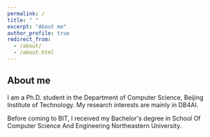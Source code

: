 ```yaml
---
permalink: /
title: " "
excerpt: "About me"
author_profile: true
redirect_from: 
  - /about/
  - /about.html
---
```


## About me

I am a Ph.D. student in the Department of Computer Science, Beijing Institute of Technology. My research interests are mainly in DB4AI.

Before coming to BIT, I received my Bachelor's degree in School Of Computer Science And Engineering Northeastern University.
